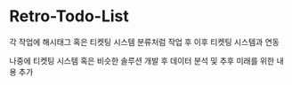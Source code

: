 # Retro-Todo-List

각 작업에 해시태그 혹은 티켓팅 시스템 분류처럼 작업 후 이후 티켓팅 시스템과 연동

나중에 티켓팅 시스템 혹은 비슷한 솔루션 개발 후 데이터 분석 및 추후 미래를 위한 내용 추가  
